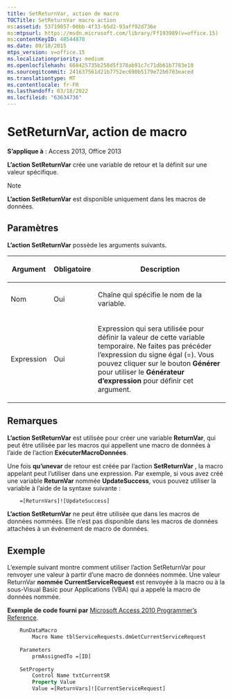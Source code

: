 ```yaml
---
title: SetReturnVar, action de macro
TOCTitle: SetReturnVar macro action
ms:assetid: 53719857-00bb-4f33-b5d2-93aff92d736e
ms:mtpsurl: https://msdn.microsoft.com/library/Ff193989(v=office.15)
ms:contentKeyID: 48544870
ms.date: 09/18/2015
mtps_version: v=office.15
ms.localizationpriority: medium
ms.openlocfilehash: 668425735b258d5f378ab91c7c71db61b7783e10
ms.sourcegitcommit: 241637561d21b7752ec690b5179e72b6703eaced
ms.translationtype: MT
ms.contentlocale: fr-FR
ms.lasthandoff: 03/18/2022
ms.locfileid: "63634736"
---
```

# <a name="setreturnvar-macro-action"></a>SetReturnVar, action de macro

**S’applique à** : Access 2013, Office 2013

**L’action SetReturnVar** crée une variable de retour et la définit sur une valeur spécifique.

> [!NOTE]
> **L’action SetReturnVar** est disponible uniquement dans les macros de données.

## <a name="setting"></a>Paramètres

**L’action SetReturnVar** possède les arguments suivants.

<table>
<colgroup>
<col />
<col />
<col />
</colgroup>
<thead>
<tr class="header">
<th><p>Argument</p></th>
<th><p>Obligatoire</p></th>
<th><p>Description</p></th>
</tr>
</thead>
<tbody>
<tr class="odd">
<td><p>Nom</p></td>
<td><p>Oui</p></td>
<td><p>Chaîne qui spécifie le nom de la variable.</p></td>
</tr>
<tr class="even">
<td><p>Expression</p></td>
<td><p>Oui</p></td>
<td><p>Expression qui sera utilisée pour définir la valeur de cette variable temporaire. Ne faites pas précéder l’expression du signe égal (=). Vous pouvez cliquer sur le bouton <strong>Générer</strong> pour utiliser le <strong>Générateur d’expression</strong> pour définir cet argument.</p></td>
</tr>
</tbody>
</table>


## <a name="remarks"></a>Remarques

**L’action SetReturnVar** est utilisée pour créer une variable **ReturnVar**, qui peut être utilisée par les macros qui appellent une macro de données à l’aide de l’action **ExécuterMacroDonnées**.

Une fois **qu’unevar** de retour est créée par l’action **SetReturnVar** , la macro appelant peut l’utiliser dans une expression. Par exemple, si vous avez créé une variable **ReturnVar** nommée **UpdateSuccess**, vous pouvez utiliser la variable à l’aide de la syntaxe suivante :

```vb
    =[ReturnVars]![UpdateSuccess]
```

**L’action SetReturnVar** ne peut être utilisée que dans les macros de données nommées. Elle n’est pas disponible dans les macros de données attachées à un événement de macro de données.

## <a name="example"></a>Exemple

L’exemple suivant montre comment utiliser l’action SetReturnVar pour renvoyer une valeur à partir d’une macro de données nommée. Une valeur ReturnVar **nommée CurrentServiceRequest** est renvoyée à la macro ou à la sous-Visual Basic pour Applications (VBA) qui a appelé la macro de données nommée.

**Exemple de code fourni par** [Microsoft Access 2010 Programmer’s Reference](https://www.amazon.com/Microsoft-Access-2010-Programmers-Reference/dp/8126528125).

```vb
    RunDataMacro
        Macro Name tblServiceRequests.dmGetCurrentServiceRequest
    
    Parameters
        prmAssignedTo =[ID]
    
    SetProperty
        Control Name txtCurrentSR
        Property Value
        Value =[ReturnVars]![CurrentServiceRequest]
```
